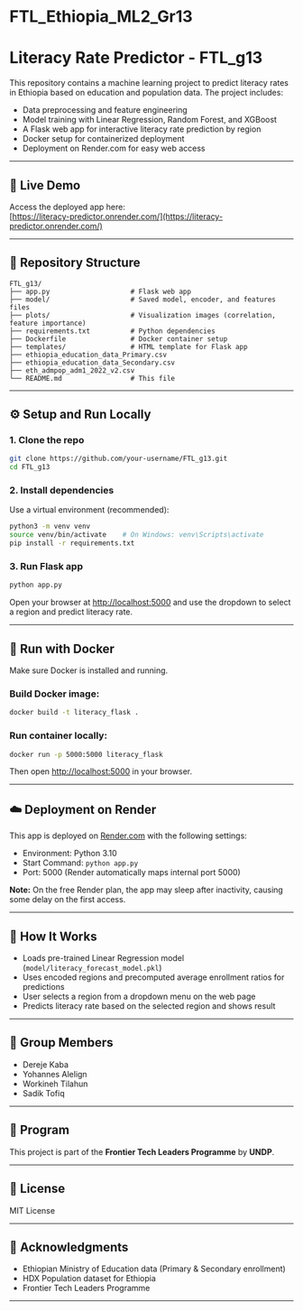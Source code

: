 
# FTL_Ethiopia_ML2_Gr13
# Literacy Rate Predictor - FTL_g13

This repository contains a machine learning project to predict literacy rates in Ethiopia based on education and population data. The project includes:

- Data preprocessing and feature engineering  
- Model training with Linear Regression, Random Forest, and XGBoost  
- A Flask web app for interactive literacy rate prediction by region  
- Docker setup for containerized deployment  
- Deployment on Render.com for easy web access  

---

## 🚀 Live Demo

Access the deployed app here:  
[https://literacy-predictor.onrender.com/](https://literacy-predictor.onrender.com/)

---

## 📂 Repository Structure

```
FTL_g13/
├── app.py                    # Flask web app
├── model/                    # Saved model, encoder, and features files
├── plots/                    # Visualization images (correlation, feature importance)
├── requirements.txt          # Python dependencies
├── Dockerfile                # Docker container setup
├── templates/                # HTML template for Flask app
├── ethiopia_education_data_Primary.csv
├── ethiopia_education_data_Secondary.csv
├── eth_admpop_adm1_2022_v2.csv
└── README.md                 # This file
```

---

## ⚙️ Setup and Run Locally

### 1. Clone the repo

```bash
git clone https://github.com/your-username/FTL_g13.git
cd FTL_g13
```

### 2. Install dependencies

Use a virtual environment (recommended):

```bash
python3 -m venv venv
source venv/bin/activate    # On Windows: venv\Scripts\activate
pip install -r requirements.txt
```

### 3. Run Flask app

```bash
python app.py
```

Open your browser at [http://localhost:5000](http://localhost:5000) and use the dropdown to select a region and predict literacy rate.

---

## 🐳 Run with Docker

Make sure Docker is installed and running.

### Build Docker image:

```bash
docker build -t literacy_flask .
```

### Run container locally:

```bash
docker run -p 5000:5000 literacy_flask
```

Then open [http://localhost:5000](http://localhost:5000) in your browser.

---

## ☁️ Deployment on Render

This app is deployed on [Render.com](https://render.com) with the following settings:

- Environment: Python 3.10  
- Start Command: `python app.py`  
- Port: 5000 (Render automatically maps internal port 5000)  

**Note:** On the free Render plan, the app may sleep after inactivity, causing some delay on the first access.

---

## 🔧 How It Works

- Loads pre-trained Linear Regression model (`model/literacy_forecast_model.pkl`)  
- Uses encoded regions and precomputed average enrollment ratios for predictions  
- User selects a region from a dropdown menu on the web page  
- Predicts literacy rate based on the selected region and shows result  

---

## 👥 Group Members

- Dereje Kaba  
- Yohannes Alelign  
- Workineh Tilahun  
- Sadik Tofiq  

---

## 🏅 Program

This project is part of the **Frontier Tech Leaders Programme** by **UNDP**.

---

## 📄 License

MIT License

---

## 🙏 Acknowledgments

- Ethiopian Ministry of Education data (Primary & Secondary enrollment)  
- HDX Population dataset for Ethiopia  
- Frontier Tech Leaders Programme  

---
